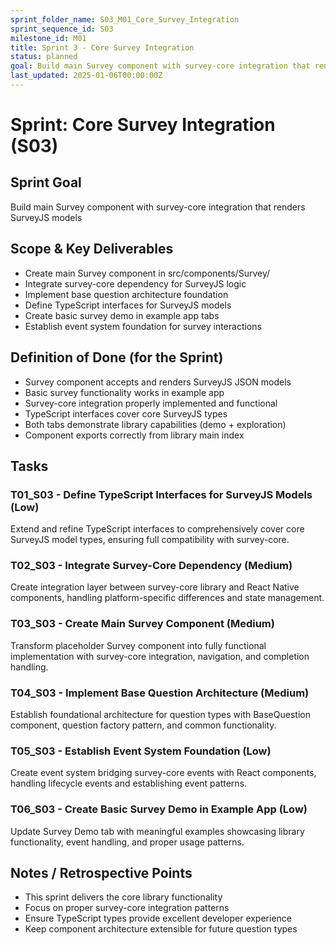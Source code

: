 ```yaml
---
sprint_folder_name: S03_M01_Core_Survey_Integration
sprint_sequence_id: S03
milestone_id: M01
title: Sprint 3 - Core Survey Integration
status: planned
goal: Build main Survey component with survey-core integration that renders SurveyJS models
last_updated: 2025-01-06T00:00:00Z
---
```


# Sprint: Core Survey Integration (S03)

## Sprint Goal
Build main Survey component with survey-core integration that renders SurveyJS models

## Scope & Key Deliverables
- Create main Survey component in src/components/Survey/
- Integrate survey-core dependency for SurveyJS logic
- Implement base question architecture foundation
- Define TypeScript interfaces for SurveyJS models
- Create basic survey demo in example app tabs
- Establish event system foundation for survey interactions

## Definition of Done (for the Sprint)
- Survey component accepts and renders SurveyJS JSON models
- Basic survey functionality works in example app
- Survey-core integration properly implemented and functional
- TypeScript interfaces cover core SurveyJS types
- Both tabs demonstrate library capabilities (demo + exploration)
- Component exports correctly from library main index

## Tasks

### T01_S03 - Define TypeScript Interfaces for SurveyJS Models (Low)
Extend and refine TypeScript interfaces to comprehensively cover core SurveyJS model types, ensuring full compatibility with survey-core.

### T02_S03 - Integrate Survey-Core Dependency (Medium)
Create integration layer between survey-core library and React Native components, handling platform-specific differences and state management.

### T03_S03 - Create Main Survey Component (Medium)
Transform placeholder Survey component into fully functional implementation with survey-core integration, navigation, and completion handling.

### T04_S03 - Implement Base Question Architecture (Medium)
Establish foundational architecture for question types with BaseQuestion component, question factory pattern, and common functionality.

### T05_S03 - Establish Event System Foundation (Low)
Create event system bridging survey-core events with React components, handling lifecycle events and establishing event patterns.

### T06_S03 - Create Basic Survey Demo in Example App (Low)
Update Survey Demo tab with meaningful examples showcasing library functionality, event handling, and proper usage patterns.

## Notes / Retrospective Points
- This sprint delivers the core library functionality
- Focus on proper survey-core integration patterns
- Ensure TypeScript types provide excellent developer experience
- Keep component architecture extensible for future question types